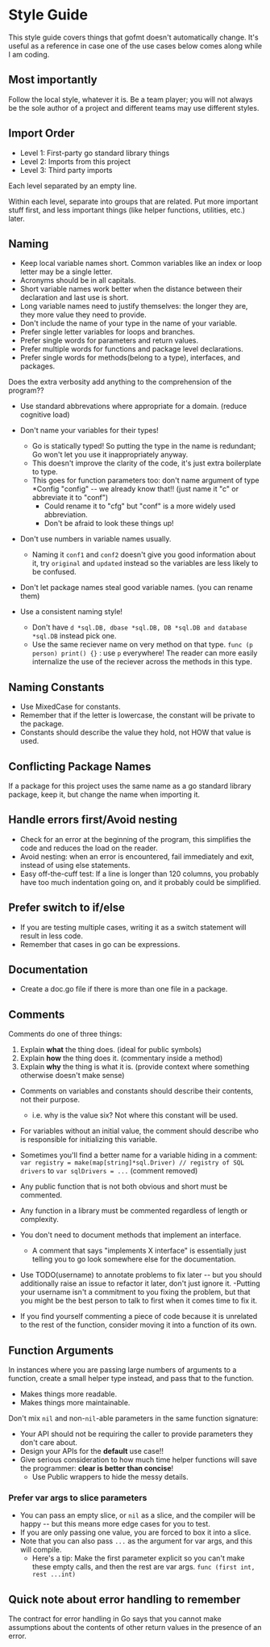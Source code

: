 Style Guide
===========
This style guide covers things that gofmt doesn't automatically change.
It's useful as a reference in case one of the use cases below comes along while I am coding.

Most importantly
----------------
Follow the local style, whatever it is. Be a team player; you will not always be the sole author of a project and different teams may use different styles.

Import Order
------------
- Level 1: First-party go standard library things
- Level 2: Imports from this project
- Level 3: Third party imports

Each level separated by an empty line.

Within each level, separate into groups that are related.
Put more important stuff first, and less important things (like helper functions, utilities, etc.) later.

Naming
------
- Keep local variable names short. Common variables like an index or loop letter may be a single letter.
- Acronyms should be in all capitals.
- Short variable names work better when the distance between their declaration and last use is short.
- Long variable names need to justify themselves: the longer they are, they more value they need to provide.
- Don't include the name of your type in the name of your variable.
- Prefer single letter variables for loops and branches.
- Prefer single words for parameters and return values.
- Prefer multiple words for functions and package level declarations.
- Prefer single words for methods(belong to a type), interfaces, and packages.

Does the extra verbosity add anything to the comprehension of the program??
- Use standard abbrevations where appropriate for a domain. (reduce cognitive load)

- Don't name your variables for their types!
    - Go is statically typed! So putting the type in the name is redundant; Go won't let you use it inappropriately anyway.
    - This doesn't improve the clarity of the code, it's just extra boilerplate to type.
    - This goes for function parameters too: don't name argument of type *Config "config" -- we already know that!! (just name it "c" or abbreviate it to "conf")
        - Could rename it to "cfg" but "conf" is a more widely used abbreviation.
        - Don't be afraid to look these things up!

- Don't use numbers in variable names usually.
    - Naming it `conf1` and `conf2` doesn't give you good information about it, try `original` and `updated` instead so the variables are less likely to be confused.

- Don't let package names steal good variable names. (you can rename them)

- Use a consistent naming style!
    - Don't have `d *sql.DB, dbase *sql.DB, DB *sql.DB and database *sql.DB` instead pick one.
    - Use the same reciever name on very method on that type. `func (p person) print() {}` : use `p` everywhere! The reader can more easily internalize the use of the reciever across the methods in this type.

Naming Constants
----------------
- Use MixedCase for constants.
- Remember that if the letter is lowercase, the constant will be private to the package.
- Constants should describe the value they hold, not HOW that value is used.

Conflicting Package Names
-------------------------
If a package for this project uses the same name as a go standard library package, keep it, but change the name when importing it.

Handle errors first/Avoid nesting
---------------------------------
- Check for an error at the beginning of the program, this simplifies the code and reduces the load on the reader.
- Avoid nesting: when an error is encountered, fail immediately and exit, instead of using else statements.
- Easy off-the-cuff test: If a line is longer than 120 columns, you probably have too much indentation going on, and it probably could be simplified.

Prefer switch to if/else
------------------------
- If you are testing multiple cases, writing it as a switch statement will result in less code.
- Remember that cases in go can be expressions.

Documentation
-------------
- Create a doc.go file if there is more than one file in a package.

Comments
--------
Comments do one of three things:
1. Explain **what** the thing does. (ideal for public symbols)
2. Explain **how** the thing does it. (commentary inside a method)
3. Explain **why** the thing is what it is. (provide context where something otherwise doesn't make sense)

- Comments on variables and constants should describe their contents, not their purpose.
    - i.e. why is the value six? Not where this constant will be used.
- For variables without an initial value, the comment should describe who is responsible for initializing this variable.
- Sometimes you'll find a better name for a variable hiding in a comment:
`var registry = make(map[string]*sql.Driver) // registry of SQL drivers` to `var sqlDrivers = ...` (comment removed)

- Any public function that is not both obvious and short must be commented.
- Any function in a library must be commented regardless of length or complexity.
- You don't need to document methods that implement an interface.
    - A comment that says "implements X interface" is essentially just telling you to go look somewhere else for the documentation.

- Use TODO(username) to annotate problems to fix later -- but you should additionally raise an issue to refactor it later, don't just ignore it.
    -Putting your username isn't a commitment to you fixing the problem, but that you might be the best person to talk to first when it comes time to fix it.

- If you find yourself commenting a piece of code because it is unrelated to the rest of the function, consider moving it into a function of its own.

Function Arguments
------------------
In instances where you are passing large numbers of arguments to a function, create a small helper type instead, and pass that to the function.
- Makes things more readable.
- Makes things more maintainable.

Don't mix `nil` and non-`nil`-able parameters in the same function signature:
- Your API should not be requiring the caller to provide parameters they don't care about.
- Design your APIs for the **default** use case!!
- Give serious consideration to how much time helper functions will save the programmer: **clear is better than concise**!
    - Use Public wrappers to hide the messy details.

### Prefer var args to slice parameters
- You can pass an empty slice, or `nil` as a slice, and the compiler will be happy -- but this means more edge cases for you to test.
- If you are only passing one value, you are forced to box it into a slice.
- Note that you can also pass `...` as the argument for var args, and this will compile.
    - Here's a tip: Make the first parameter explicit so you can't make these empty calls, and then the rest are var args. `func (first int, rest ...int)`

Quick note about error handling to remember
-------------------------------------------
The contract for error handling in Go says that you cannot make assumptions about the contents of other return values in the presence of an error.